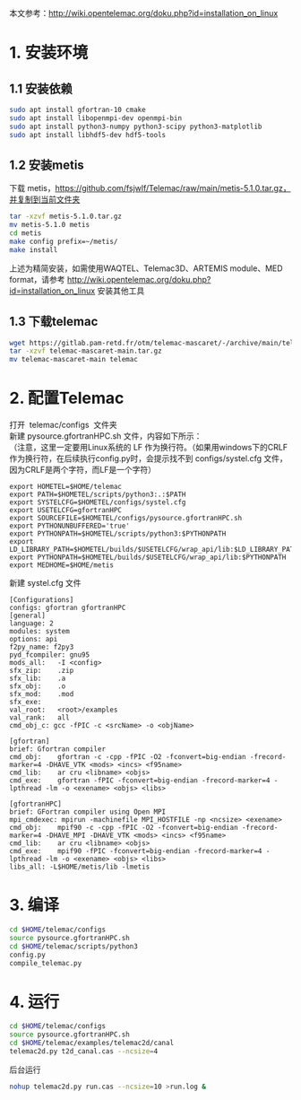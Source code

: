 本文参考：http://wiki.opentelemac.org/doku.php?id=installation_on_linux

# 1. 安装环境
## 1.1 安装依赖
```bash
sudo apt install gfortran-10 cmake
sudo apt install libopenmpi-dev openmpi-bin
sudo apt install python3-numpy python3-scipy python3-matplotlib
sudo apt install libhdf5-dev hdf5-tools
```

## 1.2 安装metis
下载 metis，https://github.com/fsjwlf/Telemac/raw/main/metis-5.1.0.tar.gz，并复制到当前文件夹
```bash
tar -xzvf metis-5.1.0.tar.gz
mv metis-5.1.0 metis
cd metis
make config prefix=~/metis/
make install
```
上述为精简安装，如需使用WAQTEL、Telemac3D、ARTEMIS module、MED format，请参考 http://wiki.opentelemac.org/doku.php?id=installation_on_linux 安装其他工具

## 1.3 下载telemac
```bash
wget https://gitlab.pam-retd.fr/otm/telemac-mascaret/-/archive/main/telemac-mascaret-main.tar.gz
tar -xzvf telemac-mascaret-main.tar.gz
mv telemac-mascaret-main telemac
```

# 2. 配置Telemac
打开  telemac/configs  文件夹  
新建 pysource.gfortranHPC.sh 文件，内容如下所示：  
（注意，这里一定要用Linux系统的 LF 作为换行符。（如果用windows下的CRLF作为换行符，在后续执行config.py时，会提示找不到 configs/systel.cfg 文件，因为CRLF是两个字符，而LF是一个字符）
```
export HOMETEL=$HOME/telemac
export PATH=$HOMETEL/scripts/python3:.:$PATH
export SYSTELCFG=$HOMETEL/configs/systel.cfg
export USETELCFG=gfortranHPC
export SOURCEFILE=$HOMETEL/configs/pysource.gfortranHPC.sh
export PYTHONUNBUFFERED='true'
export PYTHONPATH=$HOMETEL/scripts/python3:$PYTHONPATH
export LD_LIBRARY_PATH=$HOMETEL/builds/$USETELCFG/wrap_api/lib:$LD_LIBRARY_PATH
export PYTHONPATH=$HOMETEL/builds/$USETELCFG/wrap_api/lib:$PYTHONPATH
export MEDHOME=$HOME/metis
```

新建 systel.cfg 文件
```
[Configurations]
configs: gfortran gfortranHPC
[general]
language: 2
modules: system
options: api
f2py_name: f2py3
pyd_fcompiler: gnu95
mods_all:   -I <config>
sfx_zip:    .zip
sfx_lib:    .a
sfx_obj:    .o
sfx_mod:    .mod
sfx_exe:
val_root:   <root>/examples
val_rank:   all
cmd_obj_c: gcc -fPIC -c <srcName> -o <objName>

[gfortran]
brief: Gfortran compiler
cmd_obj:    gfortran -c -cpp -fPIC -O2 -fconvert=big-endian -frecord-marker=4 -DHAVE_VTK <mods> <incs> <f95name>
cmd_lib:    ar cru <libname> <objs>
cmd_exe:    gfortran -fPIC -fconvert=big-endian -frecord-marker=4 -lpthread -lm -o <exename> <objs> <libs>

[gfortranHPC]
brief: GFortran compiler using Open MPI
mpi_cmdexec: mpirun -machinefile MPI_HOSTFILE -np <ncsize> <exename>
cmd_obj:    mpif90 -c -cpp -fPIC -O2 -fconvert=big-endian -frecord-marker=4 -DHAVE_MPI -DHAVE_VTK <mods> <incs> <f95name>
cmd_lib:    ar cru <libname> <objs>
cmd_exe:    mpif90 -fPIC -fconvert=big-endian -frecord-marker=4 -lpthread -lm -o <exename> <objs> <libs>
libs_all: -L$HOME/metis/lib -lmetis
```


# 3. 编译
```bash
cd $HOME/telemac/configs
source pysource.gfortranHPC.sh
cd $HOME/telemac/scripts/python3
config.py
compile_telemac.py
```

# 4. 运行
```bash
cd $HOME/telemac/configs
source pysource.gfortranHPC.sh
cd $HOME/telemac/examples/telemac2d/canal
telemac2d.py t2d_canal.cas --ncsize=4
```

后台运行
```bash
nohup telemac2d.py run.cas --ncsize=10 >run.log &
```
